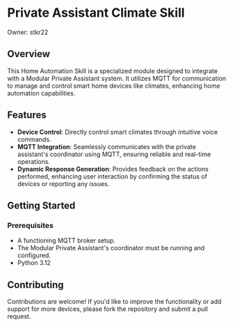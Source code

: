# Private Assistant Climate Skill

Owner: stkr22

## Overview

This Home Automation Skill is a specialized module designed to integrate with a Modular Private Assistant system. It utilizes MQTT for communication to manage and control smart home devices like climates, enhancing home automation capabilities.

## Features

- **Device Control**: Directly control smart climates through intuitive voice commands.
- **MQTT Integration**: Seamlessly communicates with the private assistant's coordinator using MQTT, ensuring reliable and real-time operations.
- **Dynamic Response Generation**: Provides feedback on the actions performed, enhancing user interaction by confirming the status of devices or reporting any issues.

## Getting Started

### Prerequisites

- A functioning MQTT broker setup.
- The Modular Private Assistant's coordinator must be running and configured.
- Python 3.12

## Contributing

Contributions are welcome! If you'd like to improve the functionality or add support for more devices, please fork the repository and submit a pull request.
